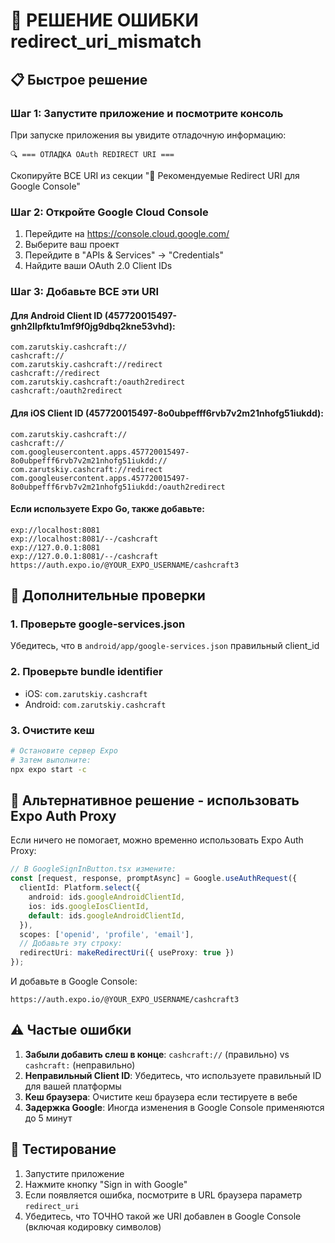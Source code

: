 # 🚨 РЕШЕНИЕ ОШИБКИ redirect_uri_mismatch

## 📋 Быстрое решение

### Шаг 1: Запустите приложение и посмотрите консоль

При запуске приложения вы увидите отладочную информацию:
```
🔍 === ОТЛАДКА OAuth REDIRECT URI ===
```

Скопируйте ВСЕ URI из секции "🎯 Рекомендуемые Redirect URI для Google Console"

### Шаг 2: Откройте Google Cloud Console

1. Перейдите на https://console.cloud.google.com/
2. Выберите ваш проект
3. Перейдите в "APIs & Services" → "Credentials"
4. Найдите ваши OAuth 2.0 Client IDs

### Шаг 3: Добавьте ВСЕ эти URI

#### Для Android Client ID (457720015497-gnh2llpfktu1mf9f0jg9dbq2kne53vhd):
```
com.zarutskiy.cashcraft://
cashcraft://
com.zarutskiy.cashcraft://redirect
cashcraft://redirect
com.zarutskiy.cashcraft:/oauth2redirect
cashcraft:/oauth2redirect
```

#### Для iOS Client ID (457720015497-8o0ubpefff6rvb7v2m21nhofg51iukdd):
```
com.zarutskiy.cashcraft://
cashcraft://
com.googleusercontent.apps.457720015497-8o0ubpefff6rvb7v2m21nhofg51iukdd://
com.zarutskiy.cashcraft://redirect
com.googleusercontent.apps.457720015497-8o0ubpefff6rvb7v2m21nhofg51iukdd:/oauth2redirect
```

#### Если используете Expo Go, также добавьте:
```
exp://localhost:8081
exp://localhost:8081/--/cashcraft
exp://127.0.0.1:8081
exp://127.0.0.1:8081/--/cashcraft
https://auth.expo.io/@YOUR_EXPO_USERNAME/cashcraft3
```

## 🔧 Дополнительные проверки

### 1. Проверьте google-services.json
Убедитесь, что в `android/app/google-services.json` правильный client_id

### 2. Проверьте bundle identifier
- iOS: `com.zarutskiy.cashcraft`
- Android: `com.zarutskiy.cashcraft`

### 3. Очистите кеш
```bash
# Остановите сервер Expo
# Затем выполните:
npx expo start -c
```

## 🎯 Альтернативное решение - использовать Expo Auth Proxy

Если ничего не помогает, можно временно использовать Expo Auth Proxy:

```typescript
// В GoogleSignInButton.tsx измените:
const [request, response, promptAsync] = Google.useAuthRequest({
  clientId: Platform.select({
    android: ids.googleAndroidClientId,
    ios: ids.googleIosClientId,
    default: ids.googleAndroidClientId,
  }),
  scopes: ['openid', 'profile', 'email'],
  // Добавьте эту строку:
  redirectUri: makeRedirectUri({ useProxy: true })
});
```

И добавьте в Google Console:
```
https://auth.expo.io/@YOUR_EXPO_USERNAME/cashcraft3
```

## ⚠️ Частые ошибки

1. **Забыли добавить слеш в конце**: `cashcraft://` (правильно) vs `cashcraft:` (неправильно)
2. **Неправильный Client ID**: Убедитесь, что используете правильный ID для вашей платформы
3. **Кеш браузера**: Очистите кеш браузера если тестируете в вебе
4. **Задержка Google**: Иногда изменения в Google Console применяются до 5 минут

## 📱 Тестирование

1. Запустите приложение
2. Нажмите кнопку "Sign in with Google"
3. Если появляется ошибка, посмотрите в URL браузера параметр `redirect_uri`
4. Убедитесь, что ТОЧНО такой же URI добавлен в Google Console (включая кодировку символов) 